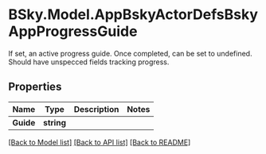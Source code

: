 # BSky.Model.AppBskyActorDefsBskyAppProgressGuide
If set, an active progress guide. Once completed, can be set to undefined. Should have unspecced fields tracking progress.

## Properties

Name | Type | Description | Notes
------------ | ------------- | ------------- | -------------
**Guide** | **string** |  | 

[[Back to Model list]](../README.md#documentation-for-models) [[Back to API list]](../README.md#documentation-for-api-endpoints) [[Back to README]](../README.md)

